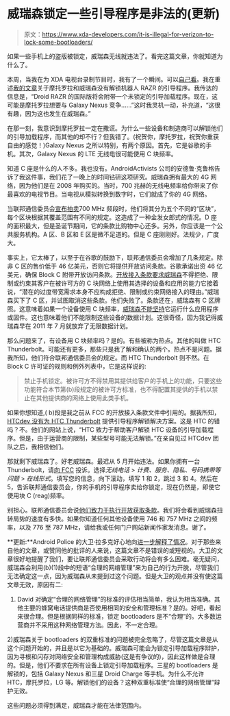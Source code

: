 # 威瑞森锁定一些引导程序是非法的(更新)

> 原文：<https://www.xda-developers.com/it-is-illegal-for-verizon-to-lock-some-bootloaders/>

如果一些手机上的盗版被锁定，威瑞森无线就违法了。看完这篇文章，你就知道为什么了。

本周，当我在为 XDA 电视台录制节目时，我有了一个瞬间。可以[自己看](http://www.youtube.com/watch?feature=player_detailpage&v=Gc0ylLqUJWY#t=212s)。我在重述[我的文章](http://www.xda-developers.com/android/motorola-droid-razr-still-locking-bootloaders/)关于摩托罗拉和威瑞森没有解锁机器人 RAZR 的引导程序。我传达的信息是，“Droid RAZR 的国际版将会附带一个未锁定的引导加载程序。现在，这可能是摩托罗拉想要与 Galaxy Nexus 竞争……”这时我灵机一动，补充道，“这很有趣，因为这也发生在威瑞森。”

在那一刻，我意识到摩托罗拉一定在撒谎。为什么一些设备和制造商可以解锁他们的引导加载程序，而其他的却不行？但我错了。(祝贺你，摩托罗拉，祝贺你重获自由的感觉！)Galaxy Nexus 之所以特别，有两个原因。首先，它是谷歌的手机。其次，Galaxy Nexus 的 LTE 无线电很可能使用 C 块频率。

知道 C 座是什么的人不多。我也没有。AndroidActivists 公司的安德鲁·克鲁格告诉了我这件事，我们花了一晚上的时间钻研这项研究。威瑞森拥有最大的 4G 网络，因为他们是在 2008 年购买的。当时，700 兆赫的无线电频率给你带来了你最喜欢的电视节目。当电视从模拟转换到数字时，它们就成了你的 4G 网络。

当联邦通信委员会[宣布拍卖](http://wireless.fcc.gov/auctions/default.htm?job=auction_factsheet&id=73)700 MHz 频段时，他们将其分为五个不同的“区块”，每个区块根据其覆盖范围有不同的规定。这造成了一种金发女郎式的情况。D 座的面积最大，但是圣诞节期间，它的条款比购物中心还多。另外，你应该是一个公共服务机构。A 区、B 区和 E 区是微不足道的。但是 C 座刚刚好。法规少，广度大。

事实上，它太棒了，以至于在谷歌的鼓励下，联邦通信委员会增加了几条规定。除非 C 区的售价低于 46 亿美元，否则它将提供开放访问条款。谷歌承诺出资 46 亿美元，确保 Block C 附带开放访问条款。[开放接入条款要求威瑞森](http://edocket.access.gpo.gov/cfr_2010/octqtr/pdf/47cfr27.16.pdf)不得拒绝、限制或约束其客户在被许可方的 C 块网络上使用其选择的设备和应用的能力它接着说，“潜在的过度带宽需求本身不应构成拒绝、限制或约束网络接入的理由。”威瑞森买下了 C 区，并试图取消这些条款。他们失败了。条款还在，威瑞森有 C 区牌照。这意味着如果一个设备使用 C 块频率，[威瑞森不能坚持](http://www.rcrwireless.com/article/20110607/carriers/verizon-wireless-says-it-is-not-violating-c-block-provisions/)它运行什么应用程序或固件。这也意味着他们不能限制这些设备的数据计划。这很奇怪，因为我记得威瑞森早在 2011 年 7 月就放弃了无限数据计划。

那么问题来了，有设备用 C 块频率吗？是的。有些被称为热点。其他的叫做 HTC Thunderbolt。可能还有更多，那些只是我了解和确认的两个。热点不是问题。据我所知，他们符合联邦通信委员会的规定。而 HTC Thunderbolt 则不然。在 Block C 许可证的规则和例外列表中，它是这样说的:

> 禁止手机锁定。被许可方不得禁用其提供给客户的手机上的功能，只要这些功能符合本节第(b)段规定的被许可方标准，也不得配置其提供的手机以禁止在其他提供商的网络上使用此类手机。

如果你想知道,( b)段是我之前从 FCC 的开放接入条款文件中引用的。据我所知， [HTCdev 没有为 HTC Thunderbolt](http://htcdev.com/bootloader/) 提供引导程序解锁解决方案。这是 HTC 的错吗？不。他们的网站上说，“HTC 致力于帮助客户解锁 HTC 设备的引导加载程序。但是，由于运营商的限制，某些型号可能无法解锁。”在亲自见过 HTCdev 团队之后，我相信他们。

那就剩下威瑞森了。好老威瑞森。最迟从 5 月开始违法。如果你拥有一台 Thunderbolt，请[向 FCC](http://esupport.fcc.gov/complaints.htm) 投诉。选择*无线电话* > *计费、服务、隐私、号码携带等问题* > *在线形式*。填写您的信息，向下滚动，填写 1 和 2，跳过 3 和 4。然后在 5，告诉联邦通信委员会，你的手机的引导程序卖给你锁定，现在仍然是，即使它使用块 C (reag)频率。

别担心。联邦通信委员会说[他们致力于执行开放获取条款](http://www.businessweek.com/technology/content/feb2008/tc20080213_305602.htm)。我们将会看到威瑞森扭转局势的速度有多快。如果你知道任何其他设备使用 746 和 757 MHz 之间的频率，以及 776 至 787 MHz，请给我或任何门户网站新闻作家发消息。谢了。

**更新:**Android Police 的大卫·拉多克好心地向[进一步解释了情况](http://www.androidpolice.com/2011/10/24/psa-verizon-locking-bootloaders-on-lte-devices-likely-does-not-violate-fcc-block-c-spectrum-rules/)。对于那些来自他的文章，或赞同他的批评的人来说，这篇文章不是错误的或短视的。大卫的文章很好地提醒了我们，要让联邦通信委员会采取行动将会有多么困难。毫无疑问，威瑞森会利用(b)(1)段中的短语“合理的网络管理”来为自己的行为开脱，尽管我们无法确定这一点，因为威瑞森从未提到过这个问题。但是大卫的观点并没有使这篇文章无效，原因有二:

1) David 对确定“合理的网络管理”的标准的评估相当简单，我认为相当准确。其他主要的蜂窝电话提供商是否使用相同的安全和管理标准？是的。好吧，看起来很合理。但是根据同样的标准，锁定 bootloaders 是不“合理”的。大多数运营商并不采用这种网络管理方法。因此，不一定合理。

2)威瑞森关于 bootloaders 的双重标准的问题被完全忽略了，尽管这篇文章是从这个问题开始的，并且是以它为基础的。威瑞森可能会为锁定引导加载程序辩护，因为寻根和闪存对网络安全和管理构成威胁(这是有争议的)，因此这样做是合理的。但是，他们不要求在所有设备上锁定引导加载程序。三星的 bootloaders 是解锁的，包括 Galaxy Nexus 和三星 Droid Charge 等手机。为什么不允许 HTC，摩托罗拉，LG 等。解锁他们的设备？这种双重标准使“合理的网络管理”辩护无效。

这些问题必须得到满足，威瑞森才能在法律范围内。